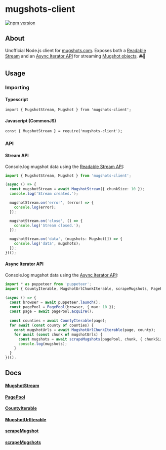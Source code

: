 # mugshots-client

[![npm version](https://badge.fury.io/js/mugshots-client.svg)](https://badge.fury.io/js/mugshots-client)

## About
Unofficial Node.js client for [mugshots.com](https://mugshots.com/).  Exposes both a [Readable Stream](https://nodejs.org/api/stream.html#stream_readable_streams) and an [Async Iterator API](https://developer.mozilla.org/en-US/docs/Web/JavaScript/Reference/Global_Objects/Symbol/asyncIterator) for streaming [Mugshot objects](https://github.com/agaricide/mugshots-client/blob/master/src/client/types/Mugshot.ts). 🚔👮

## Usage

### Importing
#### Typescript

`import { MugshotStream, Mugshot } from 'mugshots-client';`


#### Javascript (CommonJS)

`const { MugshotStream } = require('mugshots-client');`

### API
#### Stream API

Console.log mugshot data using the [Readable Stream API](https://github.com/agaricide/mugshots-client/blob/master/example/stream.ts):

```ts
import { MugshotStream, Mugshot } from 'mugshots-client';

(async () => {
  const mugshotStream = await MugshotStream({ chunkSize: 10 });
  console.log('Stream created.');

  mugshotStream.on('error', (error) => {
    console.log(error);
  });

  mugshotStream.on('close', () => {
    console.log('Stream closed.');
  });

  mugshotStream.on('data', (mugshots: Mugshot[]) => {
    console.log('data', mugshots);
  });
})();
```

#### Async Iterator API

Console.log mugshot data using the [Async Iterator API](https://github.com/agaricide/mugshots-client/blob/master/example/iterables.ts):

```ts
import * as puppeteer from 'puppeteer';
import { CountyIterable, MugshotUrlChunkIterable, scrapeMugshots, PagePool, Mugshot } from 'mugshots-client';

(async () => {
  const browser = await puppeteer.launch();
  const pagePool = PagePool(browser, { max: 10 });
  const page = await pagePool.acquire();
 
  const counties = await CountyIterable(page);
  for await (const county of counties) {
    const mugshotUrls = await MugshotUrlChunkIterable(page, county);
    for await (const chunk of mugshotUrls) {
      const mugshots = await scrapeMugshots(pagePool, chunk, { chunkSize: 20 });
      console.log(mugshots);
    }
  }
})();
```

## Docs

#### [MugshotStream](docs/modules/_client_mugshots_mugshotstream_.md)
#### [PagePool](docs/modules/_client_utils_pagepool_.md)
#### [CountyIterable](docs/modules/_client_counties_countyiterable_.md)
#### [MugshotUrlIterable](docs/modules/_client_mugshots_mugshoturliterable_.md)
#### [scrapeMugshot](docs/modules/_client_mugshots_scrapemugshot_.md)
#### [scrapeMugshots](docs/modules/_client_mugshots_scrapemugshots_.md)
